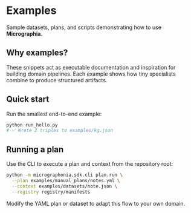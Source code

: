 # Examples

Sample datasets, plans, and scripts demonstrating how to use **Micrographia**.

## Why examples?
These snippets act as executable documentation and inspiration for building domain pipelines. Each example shows how tiny specialists combine to produce structured artifacts.

## Quick start
Run the smallest end-to-end example:

```bash
python run_hello.py
# ✅ Wrote 2 triples to examples/kg.json
```

## Running a plan
Use the CLI to execute a plan and context from the repository root:

```bash
python -m micrographonia.sdk.cli plan.run \
  --plan examples/manual_plans/notes.yml \
  --context examples/datasets/note.json \
  --registry registry/manifests
```

Modify the YAML plan or dataset to adapt this flow to your own domain.
